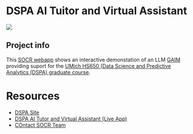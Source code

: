 # DSPA AI Tuitor and Virtual Assistant

![](https://github.com/SOCR/DSPA_AI_Assistant/blob/6199b4c57800fe83fd168ebbd38cbf82503f2185/src/SOCR_CLT_webapp_HTML5.png)

## Project info

This [SOCR webapp](https://socr.umich.edu/HTML5/) shows an interactive demonstation of an LLM [GAIM](https://socr.umich.edu/GAIM/) providing suport for the [UMich HS650 (Data Science and Predictive Analytics (DSPA) graduate course](https://www.socr.umich.edu/people/dinov/DSPA_Courses.html). 


Resources
=========

 * [DSPA Site](https://www.socr.umich.edu/DSPA2/)
 * [DSPA AI Tutor and Virtual Assistant (Live App)](https://dspa-assistant.vercel.app/)
 * [COntact SOCR Team](https://www.socr.umich.edu/people/)
